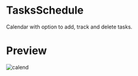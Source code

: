 # TasksSchedule
Calendar with option to add, track and delete tasks.

# Preview
![calend](https://user-images.githubusercontent.com/35662279/39199588-80888c6e-47f2-11e8-8c73-48be2cd50d1f.gif)
